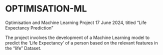 # OPTIMISATION-ML
Optimisation and Machine Learning Project 17 June 2024, titled “Life Expectancy Prediction”

The project involves the development of a Machine Learning model to predict
the ‘Life Expectancy’ of a person based on the relevant features in the “life” Dataset.
